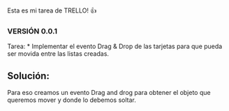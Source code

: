 Esta es mi tarea de TRELLO! :+1:

### VERSIÓN 0.0.1 
Tarea: 
	* Implementar el evento Drag & Drop de las tarjetas para que pueda ser movida entre las listas creadas.

## Solución:
Para eso creamos un evento Drag and drog para obtener el objeto que queremos mover y donde lo debemos soltar. 
